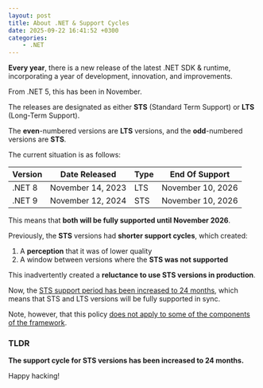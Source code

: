 ```yaml
---
layout: post
title: About .NET & Support Cycles
date: 2025-09-22 16:41:52 +0300
categories:
    - .NET
---
```


**Every year**,  there is a new release of the latest .NET SDK & runtime, incorporating a year of development, innovation, and improvements.

From .NET 5, this has been in November.

The releases are designated as either **STS** (Standard Term Support) or **LTS** (Long-Term Support). 

The **even**-numbered versions are **LTS** versions, and the **odd**-numbered versions are **STS**.

The current situation is as follows:

| Version | Date Released     | Type | End Of Support    |
| ------- | ----------------- | ---- | ----------------- |
| .NET 8  | November 14, 2023 | LTS  | November 10, 2026 |
| .NET 9  | November 12, 2024 | STS  | November 10, 2026 |

This means that **both will be fully supported until November 2026**.

Previously, the **STS** versions had **shorter support cycles**, which created:

1. A **perception** that it was of lower quality
2. A window between versions where the **STS was not supported**

This inadvertently created a **reluctance to use STS versions in production**.

Now, the [STS support period has been increased to 24 months](https://devblogs.microsoft.com/dotnet/dotnet-sts-releases-supported-for-24-months/#comments), which means that STS and LTS versions will be fully supported in sync.

Note, however, that this policy [does not apply to some of the components of the framework](https://dotnet.microsoft.com/en-us/platform/support/policy).

### TLDR

**The support cycle for STS versions has been increased to 24 months.**

Happy hacking!
